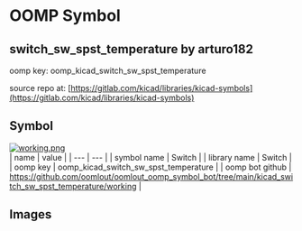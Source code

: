 # OOMP Symbol  
## switch_sw_spst_temperature  by arturo182  
  
oomp key: oomp_kicad_switch_sw_spst_temperature  
  
source repo at: [https://gitlab.com/kicad/libraries/kicad-symbols](https://gitlab.com/kicad/libraries/kicad-symbols)  
## Symbol  
  
[![working.png](working_600.png)](working.png)  
| name | value | 
| --- | --- | 
| symbol name | Switch | 
| library name | Switch | 
| oomp key | oomp_kicad_switch_sw_spst_temperature | 
| oomp bot github | https://github.com/oomlout/oomlout_oomp_symbol_bot/tree/main/kicad_switch_sw_spst_temperature/working | 
## Images  
